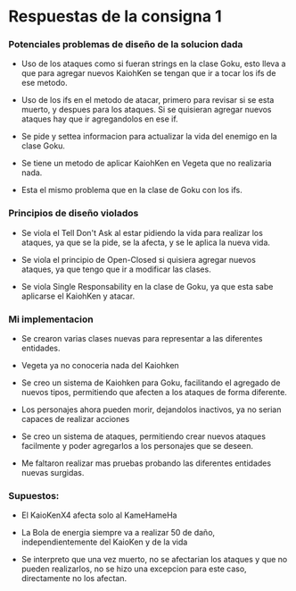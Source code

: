 # Respuestas de la consigna 1
### Potenciales problemas de diseño de la solucion dada

* Uso de los ataques como si fueran strings en la clase Goku, esto lleva a que para agregar nuevos KaiohKen se tengan que ir a tocar los ifs de ese metodo.

* Uso de los ifs en el metodo de atacar, primero para revisar si se esta muerto, y despues para los ataques. Si se quisieran agregar nuevos ataques hay que ir agregandolos en ese if.

* Se pide y settea informacion para actualizar la vida del enemigo en la clase Goku. 

* Se tiene un metodo de aplicar KaiohKen en Vegeta que no realizaria nada.

* Esta el mismo problema que en la clase de Goku con los ifs.

### Principios de diseño violados

* Se viola el Tell Don't Ask al estar pidiendo la vida para realizar los ataques, ya que se la pide, se la afecta, y se le aplica la nueva vida.

* Se viola el principio de Open-Closed si quisiera agregar nuevos ataques, ya que tengo que ir a modificar las clases.

* Se viola Single Responsability en la clase de Goku, ya que esta sabe aplicarse el KaiohKen y atacar.

### Mi implementacion
* Se crearon varias clases nuevas para representar a las diferentes entidades.

* Vegeta ya no conoceria nada del Kaiohken

* Se creo un sistema de Kaiohken para Goku, facilitando el agregado de nuevos tipos, permitiendo que afecten a los ataques de forma diferente.

* Los personajes ahora pueden morir, dejandolos inactivos, ya no serian capaces de realizar acciones

* Se creo un sistema de ataques, permitiendo crear nuevos ataques facilmente y poder agregarlos a los personajes que se deseen.

* Me faltaron realizar mas pruebas probando las diferentes entidades nuevas surgidas.

### Supuestos: 
* El KaioKenX4 afecta solo al KameHameHa

* La Bola de energia siempre va a realizar 50 de daño, independientemente del KaioKen y de la vida

* Se interpreto que una vez muerto, no se afectarian los ataques y que no pueden realizarlos, no se hizo una excepcion para este caso, directamente no los afectan. 

